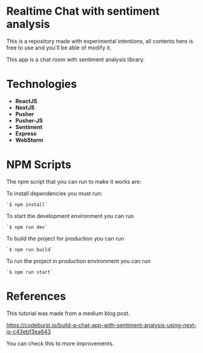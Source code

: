 # Realtime Chat with sentiment analysis

This is a repository made with experimental intentions, all contents here is free to use and you'll be able of modify it.

This app is a chat room with sentiment analysis library.

# Technologies

- **ReactJS**
- **NextJS**
- **Pusher**
- **Pusher-JS**
- **Sentiment**
- **Express**
- **WebStorm**

# NPM Scripts

The npm script that you can run to make it works are:

To install dependencies you must run: 

    `$ npm install`

To start the development environment you can run
   
    `$ npm run dev` 
   
To build the project for production you can run

    `$ npm run build`
    
To run the project in production environment you can run

    `$ npm run start`
    
    
# References

This tutorial was made from a medium blog post.

https://codeburst.io/build-a-chat-app-with-sentiment-analysis-using-next-js-c43ebf3ea643

You can check this to more improvements.
    
